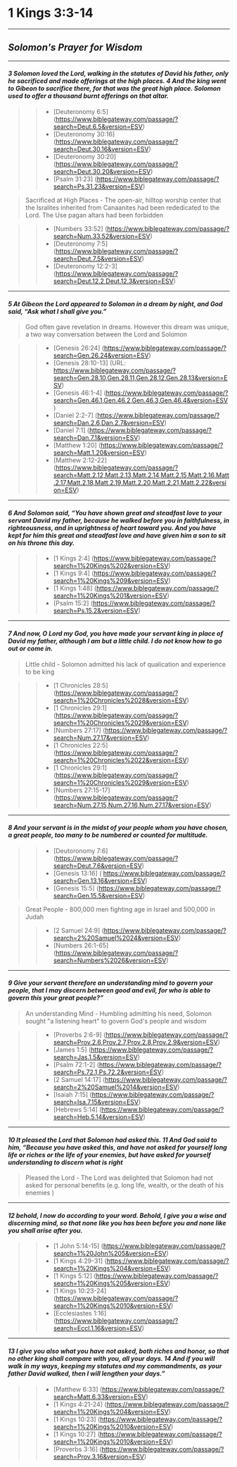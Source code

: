 
# **1 Kings 3:3-14** # 


***

## ***Solomon's Prayer for Wisdom***

***

#### ***3 Solomon loved the Lord, walking in the statutes of David his father, only he sacrificed and made offerings at the high places. 4 And the king went to Gibeon to sacrifice there, for that was the great high place. Solomon used to offer a thousand burnt offerings on that altar.***

>> - [Deuteronomy 6:5] (https://www.biblegateway.com/passage/?search=Deut.6.5&version=ESV)
>> - [Deuteronomy 30:16] (https://www.biblegateway.com/passage/?search=Deut.30.16&version=ESV)
>> - [Deuteronomy 30:20] (https://www.biblegateway.com/passage/?search=Deut.30.20&version=ESV)
>> - [Psalm 31:23] (https://www.biblegateway.com/passage/?search=Ps.31.23&version=ESV)

> Sacrificed at High Places - The open-air, hilltop worship center that the Isralites inherited from Canaanites had been rededicated to the Lord. The Use pagan altars had been forbidden

>> - [Numbers 33:52] (https://www.biblegateway.com/passage/?search=Num.33.52&version=ESV)
>> - [Deuteronomy 7:5] (https://www.biblegateway.com/passage/?search=Deut.7.5&version=ESV)
>> - [Deuteronomy 12:2-3] (https://www.biblegateway.com/passage/?search=Deut.12.2,Deut.12.3&version=ESV)


***


#### ***5 At Gibeon the Lord appeared to Solomon in a dream by night, and God said, “Ask what I shall give you.”***
 
> God often gave revelation in dreams. However this dream was unique, a two way conversation between the Lord and Solomon

>> - [Genesis 26:24] (https://www.biblegateway.com/passage/?search=Gen.26.24&version=ESV)
>> - [Genesis 28:10-13] (URL: https://www.biblegateway.com/passage/?search=Gen.28.10,Gen.28.11,Gen.28.12,Gen.28.13&version=ESV)
>> - [Genesis 46:1-4] (https://www.biblegateway.com/passage/?search=Gen.46.1,Gen.46.2,Gen.46.3,Gen.46.4&version=ESV)
>> - [Daniel 2:2-7] (https://www.biblegateway.com/passage/?search=Dan.2.6,Dan.2.7&version=ESV)
>> - [Daniel 7:1] (https://www.biblegateway.com/passage/?search=Dan.7.1&version=ESV)
>> - [Matthew 1:20] (https://www.biblegateway.com/passage/?search=Matt.1.20&version=ESV)
>> - [Matthew 2:12-22] (https://www.biblegateway.com/passage/?search=Matt.2.12,Matt.2.13,Matt.2.14,Matt.2.15,Matt.2.16,Matt.2.17,Matt.2.18,Matt.2.19,Matt.2.20,Matt.2.21,Matt.2.22&version=ESV)


***
#### ***6 And Solomon said, “You have shown great and steadfast love to your servant David my father, because he walked before you in faithfulness, in righteousness, and in uprightness of heart toward you. And you have kept for him this great and steadfast love and have given him a son to sit on his throne this day.***
 

>> - [1 Kings 2:4] (https://www.biblegateway.com/passage/?search=1%20Kings%202&version=ESV)
>> - [1 Kings 9:4] (https://www.biblegateway.com/passage/?search=1%20Kings%209&version=ESV)
>> - [1 Kings 1:48] (https://www.biblegateway.com/passage/?search=1%20Kings%201&version=ESV)
>> - [Psalm 15:2] (https://www.biblegateway.com/passage/?search=Ps.15.2&version=ESV)

***
#### ***7 And now, O Lord my God, you have made your servant king in place of David my father, although I am but a little child. I do not know how to go out or come in.***

> Little child - Solomon admitted his lack of qualication and experience to be king

>> - [1 Chronicles 28:5] (https://www.biblegateway.com/passage/?search=1%20Chronicles%2028&version=ESV)
>> - [1 Chronicles 29:1] (https://www.biblegateway.com/passage/?search=1%20Chronicles%2029&version=ESV)
>> - [Numbers 27:17] (https://www.biblegateway.com/passage/?search=Num.27.17&version=ESV)
>> - [1 Chronicles 22:5] (https://www.biblegateway.com/passage/?search=1%20Chronicles%2022&version=ESV)
>> - [1 Chronicles 29:1] (https://www.biblegateway.com/passage/?search=1%20Chronicles%2029&version=ESV)
>> - [Numbers 27:15-17] (https://www.biblegateway.com/passage/?search=Num.27.15,Num.27.16,Num.27.17&version=ESV)


***

#### ***8 And your servant is in the midst of your people whom you have chosen, a great people, too many to be numbered or counted for multitude.***
 
>> - [Deutoronomy 7:6] (https://www.biblegateway.com/passage/?search=Deut.7.6&version=ESV)
>> - [Genesis 13:16] ( https://www.biblegateway.com/passage/?search=Gen.13.16&version=ESV)
>> - [Genesis 15:5] (https://www.biblegateway.com/passage/?search=Gen.15.5&version=ESV)

> Great People - 800,000 men fighting age in Israel and 500,000 in Judah 
>> - [2 Samuel 24:9] (https://www.biblegateway.com/passage/?search=2%20Samuel%2024&version=ESV)
>> - [Numbers 26:1-65] (https://www.biblegateway.com/passage/?search=Numbers%2026&version=ESV)

***

#### ***9 Give your servant therefore an understanding mind to govern your people, that I may discern between good and evil, for who is able to govern this your great people?”***

> An understanding Mind - Humbling admitting his need, Solomon sought "a listening heart" to govern God's people and wisdom 

>> - [Proverbs 2:6-9] (https://www.biblegateway.com/passage/?search=Prov.2.6,Prov.2.7,Prov.2.8,Prov.2.9&version=ESV)
>> - [James 1:5] (https://www.biblegateway.com/passage/?search=Jas.1.5&version=ESV)
>> - [Psalm 72:1-2] (https://www.biblegateway.com/passage/?search=Ps.72.1,Ps.72.2&version=ESV)
>> - [2 Samuel 14:17] (https://www.biblegateway.com/passage/?search=2%20Samuel%2014&version=ESV)
>> - [Isaiah 7:15] (https://www.biblegateway.com/passage/?search=Isa.7.15&version=ESV)
>> - [Hebrews 5:14] (https://www.biblegateway.com/passage/?search=Heb.5.14&version=ESV)
 
***
#### ***10 It pleased the Lord that Solomon had asked this. 11 And God said to him, “Because you have asked this, and have not asked for yourself long life or riches or the life of your enemies, but have asked for yourself understanding to discern what is right***

> Pleased the Lord - The Lord was delighted that Solomon had not asked for personal benefits (e.g. long life, wealth, or the death of his enemies )

***
#### ***12 behold, I now do according to your word. Behold, I give you a wise and discerning mind, so that none like you has been before you and none like you shall arise after you.***

>> - [1 John 5:14-15] (https://www.biblegateway.com/passage/?search=1%20John%205&version=ESV)
>> - [1 Kings 4:29-31] (https://www.biblegateway.com/passage/?search=1%20Kings%204&version=ESV)
>> - [1 Kings 5:12] (https://www.biblegateway.com/passage/?search=1%20Kings%205&version=ESV)
>> - [1 Kings 10:23-24] (https://www.biblegateway.com/passage/?search=1%20Kings%2010&version=ESV)
>> - [Ecclesiastes 1:16] (https://www.biblegateway.com/passage/?search=Eccl.1.16&version=ESV)

***

#### ***13 I give you also what you have not asked, both riches and honor, so that no other king shall compare with you, all your days. 14 And if you will walk in my ways, keeping my statutes and my commandments, as your father David walked, then I will lengthen your days.”***

>> - [Matthew 6:33] (https://www.biblegateway.com/passage/?search=Matt.6.33&version=ESV)
>> - [1 Kings 4:21-24] (https://www.biblegateway.com/passage/?search=1%20Kings%204&version=ESV)
>> - [1 Kings 10:23] (https://www.biblegateway.com/passage/?search=1%20Kings%2010&version=ESV)
>> - [1 Kings 10:27] (https://www.biblegateway.com/passage/?search=1%20Kings%2010&version=ESV)
>> - [Proverbs 3:16] (https://www.biblegateway.com/passage/?search=Prov.3.16&version=ESV)